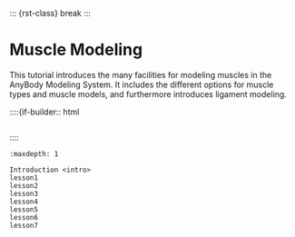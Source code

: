 ::: {rst-class} break
:::

# Muscle Modeling

This tutorial introduces the many facilities for modeling muscles in the
AnyBody Modeling System. It includes the different options for muscle
types and muscle models, and furthermore introduces ligament modeling.

::::{if-builder:: html
```{rubric} Tutorial content
```
::::

```{toctree}
:maxdepth: 1

Introduction <intro>
lesson1
lesson2
lesson3
lesson4
lesson5
lesson6
lesson7
```

